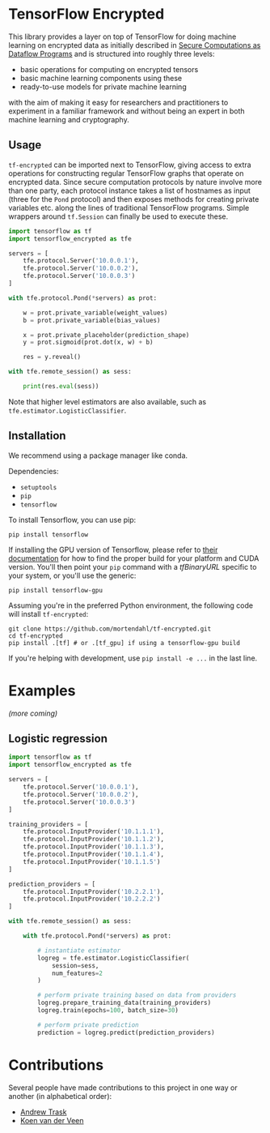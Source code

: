 # TensorFlow Encrypted

This library provides a layer on top of TensorFlow for doing machine learning on encrypted data as initially described in [Secure Computations as Dataflow Programs](https://mortendahl.github.io/2018/03/01/secure-computation-as-dataflow-programs/) and is structured into roughly three levels:

- basic operations for computing on encrypted tensors
- basic machine learning components using these
- ready-to-use models for private machine learning

with the aim of making it easy for researchers and practitioners to experiment in a familiar framework and without being an expert in both machine learning and cryptography.

## Usage

`tf-encrypted` can be imported next to TensorFlow, giving access to extra operations for constructing regular TensorFlow graphs that operate on encrypted data. Since secure computation protocols by nature involve more than one party, each protocol instance takes a list of hostnames as input (three for the `Pond` protocol) and then exposes methods for creating private variables etc. along the lines of traditional TensorFlow programs. Simple wrappers around `tf.Session` can finally be used to execute these.

```python
import tensorflow as tf
import tensorflow_encrypted as tfe

servers = [
    tfe.protocol.Server('10.0.0.1'),
    tfe.protocol.Server('10.0.0.2'),
    tfe.protocol.Server('10.0.0.3')
]

with tfe.protocol.Pond(*servers) as prot:

    w = prot.private_variable(weight_values)
    b = prot.private_variable(bias_values)

    x = prot.private_placeholder(prediction_shape)
    y = prot.sigmoid(prot.dot(x, w) + b)

    res = y.reveal()

with tfe.remote_session() as sess:

    print(res.eval(sess))
```

Note that higher level estimators are also available, such as `tfe.estimator.LogisticClassifier`.

## Installation
We recommend using a package manager like conda.

Dependencies:
- `setuptools`
- `pip`
- `tensorflow`

To install Tensorflow, you can use pip:
```shell
pip install tensorflow
```

If installing the GPU version of Tensorflow, please refer to [their documentation](https://www.tensorflow.org/install/) for how to find the proper build for your platform and CUDA version.  You'll then point your `pip` command with a _tfBinaryURL_ specific to your system, or you'll use the generic:
```shell
pip install tensorflow-gpu
```

Assuming you're in the preferred Python environment, the following code will install `tf-encrypted`:
```shell
git clone https://github.com/mortendahl/tf-encrypted.git
cd tf-encrypted
pip install .[tf] # or .[tf_gpu] if using a tensorflow-gpu build
```
If you're helping with development, use `pip install -e ...` in the last line.

# Examples

<em>(more coming)</em>

## Logistic regression

```python
import tensorflow as tf
import tensorflow_encrypted as tfe

servers = [
    tfe.protocol.Server('10.0.0.1'),
    tfe.protocol.Server('10.0.0.2'),
    tfe.protocol.Server('10.0.0.3')
]

training_providers = [
    tfe.protocol.InputProvider('10.1.1.1'),
    tfe.protocol.InputProvider('10.1.1.2'),
    tfe.protocol.InputProvider('10.1.1.3'),
    tfe.protocol.InputProvider('10.1.1.4'),
    tfe.protocol.InputProvider('10.1.1.5')
]

prediction_providers = [
    tfe.protocol.InputProvider('10.2.2.1'),
    tfe.protocol.InputProvider('10.2.2.2')
]

with tfe.remote_session() as sess:

    with tfe.protocol.Pond(*servers) as prot:

        # instantiate estimator
        logreg = tfe.estimator.LogisticClassifier(
            session=sess,
            num_features=2
        )

        # perform private training based on data from providers
        logreg.prepare_training_data(training_providers)
        logreg.train(epochs=100, batch_size=30)

        # perform private prediction
        prediction = logreg.predict(prediction_providers)
```

# Contributions

Several people have made contributions to this project in one way or another (in alphabetical order):
- [Andrew Trask](https://github.com/iamtrask)
- [Koen van der Veen](https://github.com/koenvanderveen)
